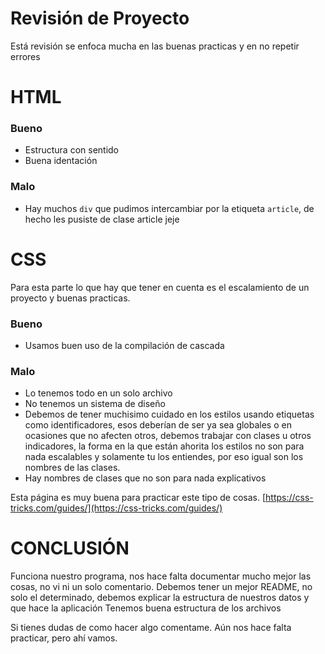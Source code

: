 
# Revisión de Proyecto 

Está revisión se enfoca mucha en las buenas practicas y en no repetir errores

# HTML


###  Bueno

- Estructura con sentido
- Buena identación

### Malo

- Hay muchos `div` que pudimos intercambiar por la etiqueta `article`, de hecho les pusiste de clase article jeje

# CSS

Para esta parte lo que hay que tener en cuenta es el escalamiento de un proyecto y buenas practicas.

### Bueno

- Usamos buen uso de la compilación de cascada

### Malo

- Lo tenemos todo en un solo archivo
- No tenemos un sistema de diseño
- Debemos de tener muchisimo cuidado en los estilos usando etiquetas como identificadores, esos deberían de ser ya sea globales o en ocasiones que no afecten otros, debemos trabajar con clases u otros indicadores, la forma en la que están ahorita los estilos no son para nada escalables y solamente tu los entiendes, por eso igual son los nombres de las clases.
- Hay nombres de clases que no son para nada explicativos

Esta página es muy buena para practicar este tipo de cosas.
[https://css-tricks.com/guides/](https://css-tricks.com/guides/)

# CONCLUSIÓN

Funciona nuestro programa, nos hace falta documentar mucho mejor las cosas, no vi ni un solo comentario.
Debemos tener un mejor README, no solo el determinado, debemos explicar la estructura de nuestros datos y que hace la aplicación
Tenemos buena estructura de los archivos

Si tienes dudas de como hacer algo comentame. Aún nos hace falta practicar, pero ahí vamos.
